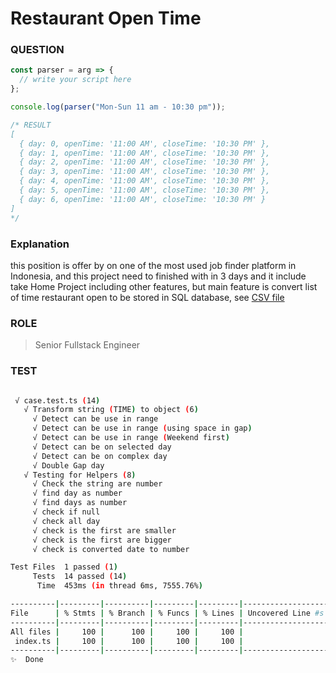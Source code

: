 # Restaurant Open Time

### QUESTION

```js
const parser = arg => {
  // write your script here
};
```

```ts
console.log(parser("Mon-Sun 11 am - 10:30 pm"));

/* RESULT
[
  { day: 0, openTime: '11:00 AM', closeTime: '10:30 PM' },
  { day: 1, openTime: '11:00 AM', closeTime: '10:30 PM' },
  { day: 2, openTime: '11:00 AM', closeTime: '10:30 PM' },
  { day: 3, openTime: '11:00 AM', closeTime: '10:30 PM' },
  { day: 4, openTime: '11:00 AM', closeTime: '10:30 PM' },
  { day: 5, openTime: '11:00 AM', closeTime: '10:30 PM' },
  { day: 6, openTime: '11:00 AM', closeTime: '10:30 PM' }
]
*/
```

### Explanation

this position is offer by on one of the most used job finder platform in Indonesia, and this project need to finished with in 3 days and it include take Home Project including other features, but main feature is convert list of time restaurant open to be stored in SQL database, see [CSV file](./hours.csv)

### ROLE

> Senior Fullstack Engineer

### TEST

```bash

 √ case.test.ts (14)
   √ Transform string (TIME) to object (6)
     √ Detect can be use in range
     √ Detect can be use in range (using space in gap)
     √ Detect can be use in range (Weekend first)
     √ Detect can be on selected day
     √ Detect can be on complex day
     √ Double Gap day
   √ Testing for Helpers (8)
     √ Check the string are number
     √ find day as number
     √ find days as number
     √ check if null
     √ check all day
     √ check is the first are smaller
     √ check is the first are bigger
     √ check is converted date to number

Test Files  1 passed (1)
     Tests  14 passed (14)
      Time  453ms (in thread 6ms, 7555.76%)

----------|---------|----------|---------|---------|-------------------
File      | % Stmts | % Branch | % Funcs | % Lines | Uncovered Line #s
----------|---------|----------|---------|---------|-------------------
All files |     100 |      100 |     100 |     100 |
 index.ts |     100 |      100 |     100 |     100 |
----------|---------|----------|---------|---------|-------------------
✨  Done
```
